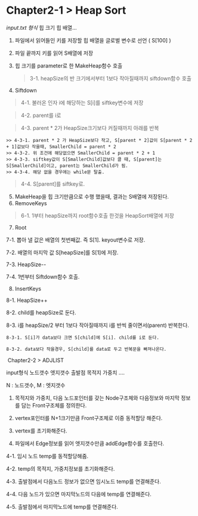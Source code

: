# Chapter2-1 >  Heap Sort
  
_input.txt 형식_ 
힙 크기
힙 배열...

1. 파일에서 읽어들인 키를 저장할 힙 배열을 글로벌 변수로 선언 ( S[100] )
2. 파일 끝까지 키를 읽어 S배열에 저장
3. 힙 크기를 parameter로 한 MakeHeap함수 호출
   > 3-1. heapSize의 반 크기에서부터 1보다 작아질때까지 siftdown함수 호출
  
4. Siftdown
  > 4-1. 불러온 인자 i에 해당하는 S[i]를 siftkey변수에 저장 
  
  > 4-2. parent를 i로
  
  > 4-3. parent * 2가 HeapSize크기보다 커질때까지 아래를 반복
  
    >> 4-3-1. parent * 2 가 HeapSize보다 작고, S[parent * 2]값이 S[parent * 2 + 1]값보다 작을때, SmallerChild = parent * 2
    >> 4-3-2. 위 조건에 해당없으면 SmallerChild = parent * 2 + 1    
    >> 4-3-3. siftkey값이 S[SmallerChild]값보다 클 때, S[parent]는 S[SmallerChild]이고, parent는 SmallerChild가 됨.    
    >> 4-3-4. 해당 없을 경우에는 while문 탈출.
    
  > 4-4. S[parent]를 siftkey로.
  
5. MakeHeap을 힙 크기만큼으로 수행 했을때, 결과는 S배열에 저장된다.
6. RemoveKeys
  > 6-1. 1부터 heapSize까지 root함수호출 한것을 HeapSort배열에 저장
  
7. Root

  7-1. 뽑아 낼 값은 배열의 첫번째값. 즉 S[1]. keyout변수로 저장.
  
  7-2. 배열의 마지막 값 S[heapSize]를 S[1]에 저장.
  
  7-3. HeapSize--
  
  7-4. 1번부터 Siftdown함수 호출.
  
8. InsertKeys

  8-1. HeapSize++
  
  8-2. child를 heapSize로 둔다.
  
  8-3. i를 heapSize/2 부터 1보다 작아질때까지 i를 반씩 줄이면서(parent) 반복한다.
  
    8-3-1. S[i]가 data보다 크면 S[child]에 S[i]. child를 i로 둔다.
    
    8-3-2. data보다 작을경우, S[child]를 data로 두고 반복문을 빠져나온다.


﻿ Chapter2-2 >  ADJLIST

input형식
노드갯수 엣지갯수
출발점 목적지 가중치
....

N : 노드갯수, M : 엣지갯수
1. 목적지와 가중치, 다음 노드포인터를 갖는 Node구조체와 다음정보와 마지막 정보를 담는 Front구조체를 정의한다.

2. vertex포인터를 N+1크기만큼 Front구조체로 이중 동적할당 해준다.

3. vertex를 초기화해준다.

4. 파일에서 Edge정보를 읽어 엣지갯수만큼 addEdge함수를 호출한다.

  4-1. 임시 노드 temp를 동적할당해줌.
  
  4-2. temp의 목적지, 가중치정보를 초기화해준다.
  
  4-3. 출발점에서 다음노드 정보가 없으면 임시노드 temp를 연결해준다.
  
  4-4. 다음 노드가 있으면 마지막노드의 다음에 temp를 연결해준다.
  
  4-5. 출발점에서 마지막노드에 temp를 연결해준다.


